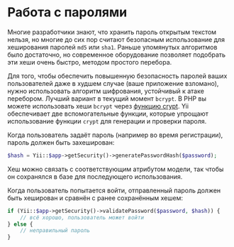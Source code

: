 Работа с паролями
=================

Многие разработчики знают, что хранить пароль открытым текстом нельзя, но многие до сих пор считают безопасным
использование для хеширования паролей `md5` или `sha1`. Раньше упомянутых алгоритмов было достаточно, но современное
оборудование позволяет подобрать эти хеши очень быстро, методом простого перебора.

Для того, чтобы обеспечить повышенную безопасность паролей ваших пользователей даже в худшем случае (ваше
приложение взломано), нужно использовать алгоритм шифрования, устойчивый к атаке перебором. Лучший вариант в текущий
момент `bcrypt`. В PHP вы можете использовать хеши `bcrypt` через [функцию crypt](http://php.net/manual/en/function.crypt.php).
Yii обеспечивает две вспомогательные функции, которые упрощают использование функции `crypt` для генерации и проверки
пароля.

Когда пользователь задаёт пароль (например во время регистрации), пароль должен быть захеширован:


```php
$hash = Yii::$app->getSecurity()->generatePasswordHash($password);
```

Хеш можно связать с соответствующим атрибутом модели, так чтобы он сохранялся в базе для последующего использования.

Когда пользователь попытается войти, отправленный пароль должен быть хеширован и сравнён с ранее сохранённым хешем:

```php
if (Yii::$app->getSecurity()->validatePassword($password, $hash)) {
    // всё хорошо, пользователь может войти
} else {
    // неправильный пароль
}
```
